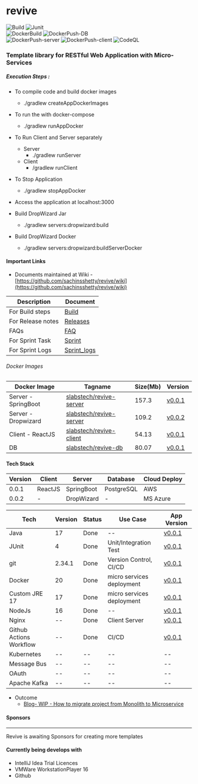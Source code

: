 # revive
 
![Build](https://github.com/sachinsshetty/revive/actions/workflows/all_branch.yml/badge.svg) 
![Junit](https://github.com/sachinsshetty/revive/actions/workflows/test_unit_integration.yml/badge.svg)   
![DockerBuild](https://github.com/sachinsshetty/revive/actions/workflows/build_docker.yml/badge.svg)
![DockerPush-DB](https://github.com/sachinsshetty/revive/actions/workflows/push_docker_db.yml/badge.svg)  
![DockerPush-server](https://github.com/sachinsshetty/revive/actions/workflows/push_docker_server.yml/badge.svg)
![DockerPush-client](https://github.com/sachinsshetty/revive/actions/workflows/push_docker_client.yml/badge.svg)
![CodeQL](https://github.com/sachinsshetty/revive/actions/workflows/codeql-analysis.yml/badge.svg)


### Template library for RESTful Web Application with Micro-Services 

##### Execution Steps :
  * To compile code and build docker images
    * ./gradlew createAppDockerImages

  * To run the with docker-compose 
    * ./gradlew runAppDocker
  * To Run Client and Server separately
    * Server
      * ./gradlew runServer
    * Client
      * /gradlew runClient
  * To Stop Application
    * ./gradlew stopAppDocker

  * Access the application at localhost:3000


  * Build DropWizard Jar
    * ./gradlew servers:dropwizard:build
  * Build DropWizard Docker
    * ./gradlew servers:dropwizard:buildServerDocker
      
#### Important Links
* Documents maintained at Wiki - [https://github.com/sachinsshetty/revive/wiki](https://github.com/sachinsshetty/revive/wiki)

| Description                                                                   | Document                                                             |
|-------------------------------------------------------------------------------|----------------------------------------------------------------------|
| For Build steps                                                               | [Build](https://github.com/sachinsshetty/revive/wiki/Build)          |
| For Release notes                                                             | [Releases](https://github.com/sachinsshetty/revive/wiki/Release)     |
| FAQs | [FAQ](https://github.com/sachinsshetty/revive/wiki/Project-Demo-Revive) |
| For Sprint Task                                                               | [Sprint](https://github.com/sachinsshetty/revive/wiki/Sprint)        |
| For Sprint Logs                                                               | [Sprint_logs](https://github.com/sachinsshetty/revive/wiki/Sprint-Logs) |


###### Docker Images

| Docker Image        | Tagname                                                    | Size(Mb) | Version                                                               |
|---|------------------------------------------------------------|----------|---|
| Server - SpringBoot  | [slabstech/revive-server](https://hub.docker.com/layers/227904403/slabstech/revive-server/0.0.1/images/sha256-c7f6f21df5def46a68a996e0a488491b3ba2404da7e7aa0b912afd62f1768d91?context=repo) | 157.3    | [v0.0.1](https://github.com/sachinsshetty/revive/releases/tag/v0.0.1) |
| Server - Dropwizard | [slabstech/revive-server](https://hub.docker.com/layers/227904808/slabstech/revive-server/0.0.2/images/sha256-cac28f5ea8bc8adff453e3f94407cedf1ff9b6745ea7cfd0d59871eb865d75bc?context=repo) | 109.2    | [v0.0.2](https://github.com/sachinsshetty/revive/releases/tag/v0.0.2) |
| Client - ReactJS    | [slabstech/revive-client](https://hub.docker.com/r/slabstech/revive-client) | 54.13    | [v0.0.1](https://github.com/sachinsshetty/revive/releases/tag/v0.0.1) |
| DB                  | [slabstech/revive-db](https://hub.docker.com/r/slabstech/revive-db) | 80.07    | [v0.0.1](https://github.com/sachinsshetty/revive/releases/tag/v0.0.1) |


#### Tech Stack

| Version | Client  | Server     | Database   | Cloud Deploy | 
|---------|---------|------------|------------|--------------|
| 0.0.1   | ReactJS | SpringBoot | PostgreSQL | AWS          |
| 0.0.2   | -       | DropWizard | -          | MS Azure     |



|Tech | Version | Status | Use Case | App Version |
  |---------|--------|---|---|---|
  | Java | 17      | Done   |-- | [v0.0.1](https://github.com/sachinsshetty/revive/releases/tag/v0.0.1) |
  | JUnit | 4       | Done | Unit/Integration Test | [v0.0.1](https://github.com/sachinsshetty/revive/releases/tag/v0.0.1) |
  | git | 2.34.1  | Done | Version Control, CI/CD | [v0.0.1](https://github.com/sachinsshetty/revive/releases/tag/v0.0.1)|
  | Docker | 20      | Done | micro services deployment | [v0.0.1](https://github.com/sachinsshetty/revive/releases/tag/v0.0.1) |
  | Custom JRE 17 | 17      | Done | micro services deployment | [v0.0.1](https://github.com/sachinsshetty/revive/releases/tag/v0.0.1) |
  | NodeJs | 16      | Done |-- | [v0.0.1](https://github.com/sachinsshetty/revive/releases/tag/v0.0.1) |
  | Nginx | --      | Done | Client Server | [v0.0.1](https://github.com/sachinsshetty/revive/releases/tag/v0.0.1) |
  | Github Actions Workflow | --      | Done | CI/CD | [v0.0.1](https://github.com/sachinsshetty/revive/releases/tag/v0.0.1) |
  | Kubernetes | --      | -- | -- |-- |
  | Message Bus| --      |-- |-- |-- |
  | OAuth | --      | -- |-- |-- |
  | Apache Kafka | --      | -- |-- |-- |

* Outcome
  * [Blog- WIP - How to migrate project from Monolith to Microservice](https://slabstech.github.io/blog/monolith-microservice/)

#### Sponsors
--------

Revive is awaiting Sponsors for creating more templates


#### Currently being develops with 

* IntelliJ Idea Trial Licences
* VMWare WorkstationPlayer 16
* Github
